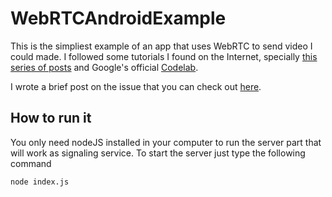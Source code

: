 # WebRTCAndroidExample
This is the simpliest example of an app that uses WebRTC to send video I could made. I followed some tutorials I found on the Internet,
specially [this series of posts](https://vivekc.xyz/getting-started-with-webrtc-for-android-daab1e268ff4) and Google's official [Codelab](https://codelabs.developers.google.com/codelabs/webrtc-web/#0).

I wrote a brief post on the issue that you can check out [here](https://medium.com/@SergioPaniego/tutorial-on-how-to-make-the-simplest-webrtc-android-app-daacb5c8d133).

## How to run it
You only need nodeJS installed in your computer to run the server part that will work as signaling service. To start the server just type the following command
```
node index.js
```
